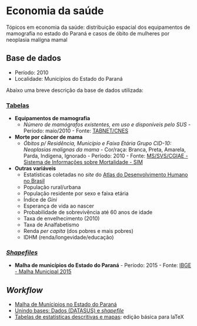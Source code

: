 # Economia da saúde

Tópicos em economia da saúde: distribuição espacial dos equipamentos de mamografia no estado do Paraná e casos de óbito de mulheres por neoplasia malígna mamal

## Base de dados

- Período: 2010
- Localidade: Municípios do Estado do Paraná

Abaixo uma breve descrição da base de dados utilizada:

### [Tabelas](https://github.com/rdurl0/economia_da_saude/tree/master/Tabelas)
- **Equipamentos de mamografia**
  - _Número de mamógrafos existentes, em uso e disponíveis pelo SUS_ - Período: maio/2010 - Fonte: [TABNET/CNES](http://www2.datasus.gov.br/DATASUS/index.php?area=0204&id=11671&VObj=http://tabnet.datasus.gov.br/cgi/deftohtm.exe?cnes/cnv/equipo)
- **Morte por câncer de mama**
  - _Óbitos p/ Residência, Município e Faixa Etária Grupo CID-10: Neoplasias malignas da mama_ - Cor/raça: Branca, Preta, Amarela, Parda, Indígena, Ignorado - Período: 2010 - Fonte: [MS/SVS/CGIAE - Sistema de Informações sobre Mortalidade - SIM](http://www2.datasus.gov.br/DATASUS/index.php?area=0205&id=6937)
- **Outras variáveis**
  - Estatísticas coletadas no _site_ do [Atlas do Desenvolvimento Humano no Brasil](https://goo.gl/CWjMkb)
  - População rural/urbana
  - População residente por sexo e faixa etária
  - Índice de _Gini_
  - Esperança de vida ao nascer
  - Probabilidade de sobrevivência até 60 anos de idade
  - Taxa de envelhecimento (2010)
  - Taxa de Analfabetismo
  - Renda _per capita_ (dos pobres e mais pobres)
  - IDHM (renda/longevidade/educação)      
      
      
### [_Shapefiles_](https://github.com/rdurl0/economia_da_saude/tree/master/shp)
- **Malha de municípios do Estado do Paraná** - Período: 2015 - Fonte: [IBGE - Malha Municipal 2015](https://goo.gl/Dprczu)

## _Workflow_
- [Malha de Munícipios no Estado do Paraná](https://github.com/rdurl0/economia_da_saude/blob/master/1_Malha_de_municipios_no_estado_do_Paran%C3%A1.md)
- [Unindo bases: Dados (DATASUS) e _shapefile_](https://github.com/rdurl0/economia_da_saude/blob/master/2_Bases_de_dados.md)
- [Tabelas de estatísticas descritivas e mapas](https://github.com/rdurl0/economia_da_saude/blob/master/3_Analise_exploratoria.md): edição básica para laTeX 

